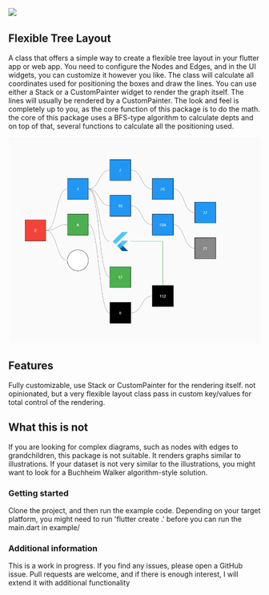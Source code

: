 ![](https://github.com/vento007/flexible_tree_layout/blob/master/doc/images/flt.gif)

## Flexible Tree Layout

A class that offers a simple way to create a flexible tree layout in your flutter app or web app. You need to configure the Nodes and Edges, and in the UI widgets, you can customize it however you like.
The class will calculate all coordinates used for positioning the boxes and draw the lines. You can use either a Stack or a CustomPainter widget to render the graph itself. The lines will usually be rendered by a CustomPainter.
The look and feel is completely up to you, as the core function of this package is to do the math. the core of this package uses a BFS-type algorithm to calculate depts and on top of that, several functions to calculate all the positioning used.

 <img src="https://github.com/vento007/flexible_tree_layout/blob/master/doc/images/ftl.png"  >

## Features
Fully customizable, use Stack or CustomPainter for the rendering itself.
not opinionated, but a very flexible layout class
pass in custom key/values for total control of the rendering.

## What this is not
If you are looking for complex diagrams, such as nodes with edges to grandchildren, this package is not suitable. It renders graphs similar to illustrations. If your dataset is not very similar to the illustrations, you might want to look for a Buchheim Walker algorithm-style solution.

### Getting started
Clone the project, and then run the example code. Depending on your target platform, you might need to run
'flutter create .' before you can run the main.dart in example/

### Additional information
This is a work in progress. If you find any issues, please open a GitHub issue. Pull requests are welcome, and if there is enough interest, I will extend it with additional functionality